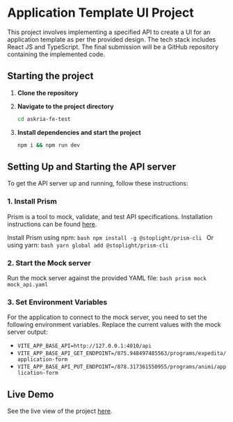 # Application Template UI Project

This project involves implementing a specified API to create a UI for an application template as per the provided design. The tech stack includes React JS and TypeScript. The final submission will be a GitHub repository containing the implemented code.

## Starting the project

1. **Clone the repository**
   
2. **Navigate to the project directory**
    ```bash
    cd askria-fe-test
    ```

3. **Install dependencies and start the project**
    ```bash
    npm i && npm run dev
    ```

## Setting Up and Starting the API server

To get the API server up and running, follow these instructions:

### 1. **Install Prism**

Prism is a tool to mock, validate, and test API specifications. Installation instructions can be found [here](https://docs.stoplight.io/docs/prism/f51bcc80a02db-installation).

Install Prism using npm:
    ```bash
    npm install -g @stoplight/prism-cli
    ```
Or using yarn:
    ```bash
    yarn global add @stoplight/prism-cli
    ```

### 2. **Start the Mock server**

Run the mock server against the provided YAML file:
    ```bash
    prism mock mock_api.yaml
    ```

### 3. **Set Environment Variables**

For the application to connect to the mock server, you need to set the following environment variables. Replace the current values with the mock server output:

- `VITE_APP_BASE_API=http://127.0.0.1:4010/api`
- `VITE_APP_BASE_API_GET_ENDPOINT=/875.948497485563/programs/expedita/application-form`
- `VITE_APP_BASE_API_PUT_ENDPOINT=/878.317361550955/programs/animi/application-form`

## Live Demo

See the live view of the project [here](https://askria-fe-test.vercel.app/).
